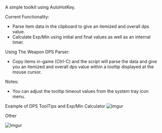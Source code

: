 A simple toolkit using AutoHotKey.


Current Functionality:
 - Parse item data in the clipboard to give an itemized and overall dps value.
 - Calculate Exp/Min using initial and final values as well as an internal timer.
 
 
Using The Weapon DPS Parser:
 - Copy items in-game (Ctrl-C) and the script will parse the data and give you an
	itemized and overall dps value within a tooltip displayed at the mouse cursor.
 

Notes:
 - You can adjust the tooltip timeout values from the system tray icon menu.
 
 
 
Example of DPS ToolTips and Exp/Min Calculator
![Imgur](http://i.imgur.com/2VIqWKF.png)

Other

![Imgur](http://i.imgur.com/MRIEeGp.png)
